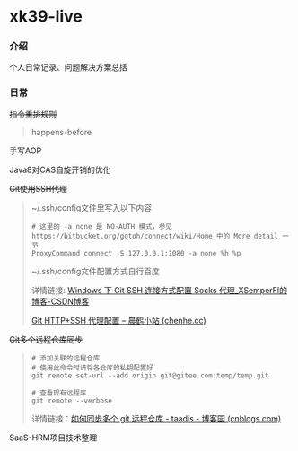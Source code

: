 # xk39-live

### 介绍

个人日常记录、问题解决方案总括

### 日常

~~指令重排规则~~

> happens-before

手写AOP

Java8对CAS自旋开销的优化

~~Git使用SSH代理~~

> ~/.ssh/config文件里写入以下内容
>
> ```
> # 这里的 -a none 是 NO-AUTH 模式，参见 https://bitbucket.org/gotoh/connect/wiki/Home 中的 More detail 一节
> ProxyCommand connect -S 127.0.0.1:1080 -a none %h %p
> ```
>
> ~/.ssh/config文件配置方式自行百度
>
> 详情链接: [Windows 下 Git SSH 连接方式配置 Socks 代理_XSemperFI的博客-CSDN博客](https://blog.csdn.net/XSemperFI/article/details/106818669)
>
> [Git HTTP+SSH 代理配置 – 晨鹤小站 (chenhe.cc)](http://www.chenhe.cc/p/406)

~~Git多个远程仓库同步~~

> ```
> # 添加关联的远程仓库
> # 使用此命令时请将各仓库的私钥配置好
> git remote set-url --add origin git@gitee.com:temp/temp.git
> ```
>
> ```
> # 查看现有远程库
> git remote --verbose
> ```
>
> 详情链接：[如何同步多个 git 远程仓库 - taadis - 博客园 (cnblogs.com)](https://www.cnblogs.com/taadis/p/12170953.html)

SaaS-HRM项目技术整理